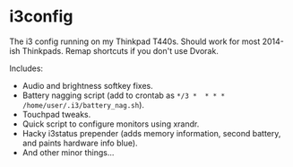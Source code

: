# i3config
The i3 config running on my Thinkpad T440s. Should work for most 2014-ish Thinkpads. Remap shortcuts if you don't use Dvorak.

Includes:

- Audio and brightness softkey fixes.
- Battery nagging script (add to crontab as `*/3 *  * * *   /home/user/.i3/battery_nag.sh`).
- Touchpad tweaks.
- Quick script to configure monitors using xrandr.
- Hacky i3status prepender (adds memory information, second battery, and paints hardware info blue).
- And other minor things...
